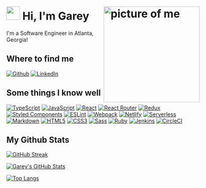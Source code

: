 # <a href="#hi-im-garey"><img src="https://cdn.jsdelivr.net/gh/gareys/assets-cdn/gareys/wave.gif" width="35px" /></a>&nbsp;<b>Hi, I'm Garey</b><img align="right" width="250" height="250" alt="picture of me" src="https://cdn.jsdelivr.net/gh/gareys/assets-cdn/gareys/profile.png" />

I'm a Software Engineer in Atlanta, Georgia!
<br>

<h2>Where to find me</h2>
<p>
  <a href="https://github.com/gareys" target="_blank"><img alt="Github" src="https://img.shields.io/badge/-GitHub-%2312100E.svg?&style=for-the-badge&logo=Github&logoColor=white" /></a>
  <a href="https://www.linkedin.com/in/gareys/" target="_blank"><img alt="LinkedIn" src="https://img.shields.io/badge/-Linkedin-%230077B5.svg?&style=for-the-badge&logo=linkedin&logoColor=white" /></a>
</p>

<h2>Some things I know well</h2>
<p>
  <a href="#some-things-i-know-well"><img alt="TypeScript" src="https://img.shields.io/badge/-TypeScript-2d79c7?style=flat-square&logo=TypeScript&logoColor=white" /></a>
  <a href="#some-things-i-know-well"><img alt="JavaScript" src="https://img.shields.io/badge/-JavaScript-F7DF1E?style=flat-square&logo=javascript&logoColor=black" /></a>
  <a href="#some-things-i-know-well"><img alt="React" src="https://img.shields.io/badge/-React-45b8d8?style=flat-square&logo=react&logoColor=white" /></a>
  <a href="#some-things-i-know-well"><img alt="React Router" src="https://img.shields.io/badge/-React_Router-CA4245?style=flat-square&logo=react-router&logoColor=white" /></a>
  <a href="#some-things-i-know-well"><img alt="Redux" src="https://img.shields.io/badge/-Redux-764ABC?style=flat-square&logo=redux&logoColor=white" /></a>
  <a href="#some-things-i-know-well"><img alt="Styled Components" src="https://img.shields.io/badge/-Styled_Components-db7092?style=flat-square&logo=styled-components&logoColor=white" /></a>
  <a href="#some-things-i-know-well"><img alt="ESLint" src="https://img.shields.io/badge/-ESLint-4B32C3?style=flat-square&logo=eslint&logoColor=white" /></a>
  <a href="#some-things-i-know-well"><img alt="Webpack" src="https://img.shields.io/badge/-Webpack-8DD6F9?style=flat-square&logo=webpack&logoColor=white" /></a>
  <a href="#some-things-i-know-well"><img alt="Netlify" src="https://img.shields.io/badge/-Netlify-00C7B7?style=flat-square&logo=netlify&logoColor=white" /></a>
  <a href="#some-things-i-know-well"><img alt="Serverless" src="https://img.shields.io/badge/-Serverless-000000?style=flat-square&logo=Serverless&logoColor=fd5750" /></a>
  <a href="#some-things-i-know-well"><img alt="Markdown" src="https://img.shields.io/badge/-Markdown-000000?style=flat-square&logo=Markdown&logoColor=white" /></a>
  <a href="#some-things-i-know-well"><img alt="HTML5" src="https://img.shields.io/badge/-HTML5-E34F26?style=flat-square&logo=html5&logoColor=white" /></a>
  <a href="#some-things-i-know-well"><img alt="CSS3" src="https://img.shields.io/badge/-CSS3-1572B6?style=flat-square&logo=visual%20studio%20code&logoColor=white" /></a>
  <a href="#some-things-i-know-well"><img alt="Sass" src="https://img.shields.io/badge/-Sass-CC6699?style=flat-square&logo=sass&logoColor=white" /></a>
  <a href="#some-things-i-know-well"><img alt="Ruby" src="https://img.shields.io/badge/-Ruby-c60000?style=flat-square&logo=Ruby&logoColor=white" /></a>
  <a href="#some-things-i-know-well"><img alt="Jenkins" src="https://img.shields.io/badge/-Jenkins-95ce02?style=flat-square&logo=Jenkins&logoColor=white" /></a>
  <a href="#some-things-i-know-well"><img alt="CircleCI" src="https://img.shields.io/badge/-CircleCI-000000?style=flat-square&logo=CircleCI&logoColor=white" /></a>
</p>

<h2>My Github Stats</h2>

[![GitHub Streak](https://github-readme-streak-stats.herokuapp.com?user=gareys&hide_border=true&currStreakNum=161616&sideNums=161616&sideLabels=161616&ring=0366D6&currStreakLabel=0366D6&fire=0366D6)](#my-github-stats)

[![Garey's GitHub Stats](https://github-readme-stats.vercel.app/api?username=gareys&show_icons=true&hide_border=true&bg_color=FFFFFF&title_color=0366D6&icon_color=0366D6&text_color=000000&hide_title=true)](#my-github-stats)

[![Top Langs](https://github-readme-stats.vercel.app/api/top-langs/?username=gareys&layout=compact&hide_border=true&bg_color=FFFFFF&title_color=0366D6&exclude_repo=homework,treebook,TeamCalc,PictureBook)](#my-github-stats)
